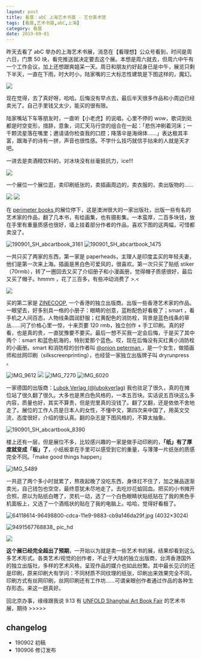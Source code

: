 ```yaml
---
layout: post
title: 看展：abC 上海艺术书展 - 艺仓美术馆 
tags: [看展,艺术书展,abC,上海]
category: 看展
date: 2019-09-01
---
```


昨天去看了 abC 举办的上海艺术书展，消息在【看理想】公众号看到，时间是周六日，门票 50 块，看完推送就决定要去这个展。本想是周六就去，但周六中午有一个工作会议，加上还想跟爽姐呆一天。周日和朋友约好起身已是中午，展览只剩下半天，一直在下雨，时大时小，陆家嘴的三大标志性建筑是下图这样的，魔幻。

![](https://user-images.githubusercontent.com/20737239/64119066-8aaa9100-cdcb-11e9-8a2f-59ec0a87a854.JPG)

现在觉得，去了真好呀，哈哈。后悔没有早点去，最后半天很多作品和小周边已经卖光了。自己手里钱又太少，能买的很有限。

陆家嘴站下车等朋友时，一直听【小老虎】的说唱，心里不停的 wow，歌词到处都是时空变形，措辞，意象，词汇天马行空的组合在一起：「悲伤冲刷着河床；一千颗流星落在嘴里；邀请请你检查我的口腔；降落伞是海绵体......」表达极其丰富，跟海子的诗有一拼，声音也很性感。不学什么技巧就信手拈来的人就是天才吧。

一进去是卖酒精饮料的，对冰块没有丝毫抵抗力，ice!!! 

![](https://user-images.githubusercontent.com/20737239/64119072-8b432780-cdcb-11e9-9ef9-de1d59ffbf58.jpg)

一个展位一个展位逛，卖印刷纸张的，卖插画周边的，卖衣服的，卖出版物的......

![](https://user-images.githubusercontent.com/20737239/64119057-89796400-cdcb-11e9-9ced-19b592870731.jpg)
![](https://user-images.githubusercontent.com/20737239/64119076-8bdbbe00-cdcb-11e9-8d60-737b16eace1b.jpg)

在 [perimeter books ](https://perimeterbooks.com) 的展位停下，这是澳洲很大的一家出版社，出版一些有名的艺术家的作品，翻了几本书，有绘画集，也有摄影集。一本蛮厚，二百多块钱，放在手里有重量质感也很好，墙上挂着部分作者的作品，喜欢下图的这两幅，可惜都卖没了。

![190901_SH_abcartbook_3161 ](https://user-images.githubusercontent.com/20737239/64427013-b5099080-d0e2-11e9-98dd-b968189cb3e9.jpg)
![190901_SH_abcartbook_1475 ](https://user-images.githubusercontent.com/20737239/64427018-b89d1780-d0e2-11e9-86b6-86ab19939b56.jpg)

一共只买了两家的东西，第一家是 paperheads，主理人是印度孟买的年轻夫妻，他们是第一次来上海。插画是黑白色可爱风的，很喜欢。第一次只买了贴纸 stiker （70rmb），转了一圈回去又买了介绍册子和小漫画册，觉得帽子质感很好，最后又买了帽子。hmmm ，花了三百多，有些冲动消费了 >.< 

![](https://user-images.githubusercontent.com/20737239/64119054-88e0cd80-cdcb-11e9-8ee2-4cb2120c2615.JPG)

买的第二家是 [ZINECOOP](https://zinecoop.org/), 一个香港的独立出版商。出版一些香港艺术家的作品。一眼望去，好多别具一格的小册子：眼睛的创意，蓝粉配色好看极了；smart ，看手机之人间百态，人物线条圆润舒服；红黄配色的消防栓，背景是蓝色线条的草丛......问了价格心里一惊，十来页要 120 rmb，独立创作 + 手工印刷。真的好看，也是真的贵，一直犹豫要不要买。最后一想不买我一定会后悔，于是买了其中两个：smart 和蓝色航海的，特别爱那个蓝色。哎，现在后悔没有买红黄小消防栓的小画册。smart 和消防栓的创作者叫 [ @onion peterman ](https://www.instagram.com/p/Bt5rYQJgHlt/) ，是一个女生，做插画师和丝网印刷（silkscreenprinting），也经营一家独立出版牌子叫 dryrunpress 。

![IMG_9612](https://user-images.githubusercontent.com/20737239/64123977-64d7b900-cdd8-11e9-9e04-623fe5fe3611.JPG)
![](https://user-images.githubusercontent.com/20737239/64119071-8b432780-cdcb-11e9-8a89-c3ada09f182c.jpg)
![IMG_7270](https://user-images.githubusercontent.com/20737239/64124684-365add80-cdda-11e9-84f7-99fdb4a5e0f3.JPG)
![IMG_6020](https://user-images.githubusercontent.com/20737239/64124683-35c24700-cdda-11e9-8c39-162f49d61fc0.JPG)

一家德国的出版商：[Lubok Verlag (@lubokverlag)](https://www.instagram.com/lubokverlag/) 我也驻足了很久，真的在摊位站了很久翻了很久。大多也是黑白色风格的，一本五百块。实话说五百块这么多内容，质量也好，其实不算贵，但是兜里真的没钱了。翻了又翻，还是依依不舍地走了。展位的工作人员是日本人的女性，不懂中文，第四次来中国了，用英文交流，态度很好，介绍的很认真。翻的杂志是下图风格的，不算太抽象。

![190901_SH_abcartbook_8390](https://user-images.githubusercontent.com/20737239/64124518-ccdacf00-cdd9-11e9-8600-90c45cb7ffec.jpg)

楼上还有一层，但是展位不多，比较感兴趣的一家是做手动印刷的，**「纸」有了厚度就变成「板」了**，小纸板拿在手里可以感受到它的重量，与薄薄一片纸张的质感完全不同。「make good things happen」

![IMG_5489](https://user-images.githubusercontent.com/20737239/64424818-a9b36680-d0dc-11e9-9933-f4b3e1e949b4.JPG)

一共逛了两个多小时就累了，熬夜起晚了没吃东西，身体扛不住了，加之展品逐渐卖光，自己钱包也空空，最终意犹未尽地走了。去吃炒花蛤回血。把买的小书摊开合照，原以为贴纸白瞎了，灵机一动，选了一个白色眼睛状贴纸贴在了我的黑色手机面板上，又选了一个酒瓶状的贴在了我的电脑上。哈哈，觉得好看极了。

![64118614-96498800-cdca-11e9-9883-cb9a146da29f.jpg (4032×3024)](https://user-images.githubusercontent.com/20737239/64118614-96498800-cdca-11e9-9883-cb9a146da29f.jpg)

![9491567768838_ pic_hd](https://user-images.githubusercontent.com/20737239/64424395-8936dc80-d0db-11e9-8ac4-9075553abee3.jpg)

![](https://user-images.githubusercontent.com/20737239/64119069-8aaa9100-cdcb-11e9-974c-69130593e366.jpg)


**这个展已经完全超出了预期**，一开始以为就是卖一些艺术书的展，结果却看到这么多艺术形式。各类艺术/视觉的创作者，不止于大陆的独立出版商，台湾香港国外的独立出版社，多样的艺术风格，呈现作品的媒介也如此纷繁。其中最长见识的还是印刷，原来印刷大有学问：不同材质不同纹理的纸张，印刷出来效果完全不同，印刷方式有丝网印刷，丝网印刷还有工作坊......可谓亲眼创作者通过作品的各种生存形态。来这一趟真好。

回北京办事，缘缘跟我说 9.13 有 [UNFOLD Shanghai Art Book Fair](http://www.shanghaiartbookfair.com/) 的艺术书展，期待 >>>>>

## changelog
- 190902 初稿
- 190906 修订发布
